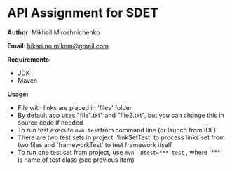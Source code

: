 # API Assignment for SDET

**Author**: Mikhail Miroshnichenko

**Email**: hikari.no.mikem@gmail.com


**Requirements:**
- JDK
- Maven

**Usage:**
- File with links are placed in 'files' folder
- By default app uses "file1.txt" and "file2.txt", but you can change this in source code if needed
- To run test execute `mvn test`from command line (or launch from IDE)
- There are two test sets in project: 'linkSetTest' to process links set from two files and 'frameworkTest' to test framework itself
- To run one test set from project, use `mvn -Dtest=*** test` , where '***' is name of test class (see previous item)